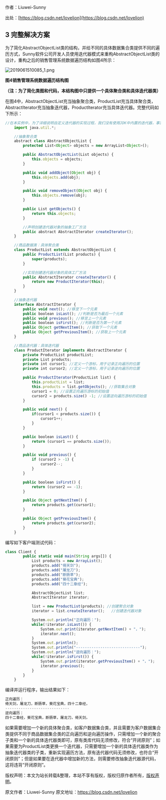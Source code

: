 

  
作者：Liuwei-Sunny

出处：[https://blog.csdn.net/lovelion](https://blog.csdn.net/lovelion)

## 3 完整解决方案

为了简化AbstractObjectList类的结构，并给不同的具体数据集合类提供不同的遍历方式，Sunny软件公司开发人员使用迭代器模式来重构AbstractObjectList类的设计，重构之后的销售管理系统数据遍历结构如图4所示：

![2019061510085_1.png](https://gitee.com/hezhiyuan007/java-study/raw/master/images/DesignMode2/423e35ae-6866-464f-bc10-7b77a7ca19a2.png)

**图4销售管理系统数据遍历结构图**

**（注：为了简化类图和代码，本结构图中只提供一个具体聚合类和具体迭代器类）**

在图4中，AbstractObjectList充当抽象聚合类，ProductList充当具体聚合类，AbstractIterator充当抽象迭代器，ProductIterator充当具体迭代器。完整代码如下所示：

```js 
//在本实例中，为了详细说明自定义迭代器的实现过程，我们没有使用JDK中内置的迭代器，事实上，JDK内置迭代器已经实现了对一个List对象的正向遍历
    import java.util.*;

    //抽象聚合类
    abstract class AbstractObjectList {
        protected List<Object> objects = new ArrayList<Object>();

        public AbstractObjectList(List objects) {
            this.objects = objects;
        }

        public void addObject(Object obj) {
            this.objects.add(obj);
        }

        public void removeObject(Object obj) {
            this.objects.remove(obj);
        }

        public List getObjects() {
            return this.objects;
        }

        //声明创建迭代器对象的抽象工厂方法
        public abstract AbstractIterator createIterator();
    }

    //商品数据类：具体聚合类
    class ProductList extends AbstractObjectList {
        public ProductList(List products) {
            super(products);
        }

        //实现创建迭代器对象的具体工厂方法
        public AbstractIterator createIterator() {
            return new ProductIterator(this);
        }
    }

    //抽象迭代器
    interface AbstractIterator {
        public void next(); //移至下一个元素
        public boolean isLast(); //判断是否为最后一个元素
        public void previous(); //移至上一个元素
        public boolean isFirst(); //判断是否为第一个元素
        public Object getNextItem(); //获取下一个元素
        public Object getPreviousItem(); //获取上一个元素
    }

    //商品迭代器：具体迭代器
    class ProductIterator implements AbstractIterator {
        private ProductList productList;
        private List products;
        private int cursor1; //定义一个游标，用于记录正向遍历的位置
        private int cursor2; //定义一个游标，用于记录逆向遍历的位置

        public ProductIterator(ProductList list) {
            this.productList = list;
            this.products = list.getObjects(); //获取集合对象
            cursor1 = 0; //设置正向遍历游标的初始值
            cursor2 = products.size() -1; //设置逆向遍历游标的初始值
        }

        public void next() {
            if(cursor1 < products.size()) {
                cursor1++;
            }
        }

        public boolean isLast() {
            return (cursor1 == products.size());
        }

        public void previous() {
            if (cursor2 > -1) {
                cursor2--;
            }
        }

        public boolean isFirst() {
            return (cursor2 == -1);
        }

        public Object getNextItem() {
            return products.get(cursor1);
        }

        public Object getPreviousItem() {
            return products.get(cursor2);
        }   
    }
```

编写如下客户端测试代码：


```js 
class Client {
        public static void main(String args[]) {
            List products = new ArrayList();
            products.add("倚天剑");
            products.add("屠龙刀");
            products.add("断肠草");
            products.add("葵花宝典");
            products.add("四十二章经");

            AbstractObjectList list;
            AbstractIterator iterator;

            list = new ProductList(products); //创建聚合对象
            iterator = list.createIterator();   //创建迭代器对象

            System.out.println("正向遍历：");
            while(!iterator.isLast()) {
                System.out.print(iterator.getNextItem() + "，");
                iterator.next();
            }
            System.out.println();
            System.out.println("-----------------------------");
            System.out.println("逆向遍历：");
            while(!iterator.isFirst()) {
                System.out.print(iterator.getPreviousItem() + "，");
                iterator.previous();
            }
        }
    }
```

编译并运行程序，输出结果如下：


```js 
正向遍历：
倚天剑，屠龙刀，断肠草，葵花宝典，四十二章经，
-----------------------------
逆向遍历：
四十二章经，葵花宝典，断肠草，屠龙刀，倚天剑，
```

如果需要增加一个新的具体聚合类，如客户数据集合类，并且需要为客户数据集合类提供不同于商品数据集合类的正向遍历和逆向遍历操作，只需增加一个新的聚合子类和一个新的具体迭代器类即可，原有类库代码无须修改，符合“开闭原则”；如果需要为ProductList类更换一个迭代器，只需要增加一个新的具体迭代器类作为抽象迭代器类的子类，重新实现遍历方法，原有迭代器代码无须修改，也符合“开闭原则”；但是如果要在迭代器中增加新的方法，则需要修改抽象迭代器源代码，这将违背“开闭原则”。

版权声明：本文为站长转载&整理，本站不享有版权，版权归原作者所有，[版权声明](https://gitee.com/hezhiyuan007/java-notes/raw/master/disclaimer.md)。




原文作者：Liuwei-Sunny 原文地址：https://blog.csdn.net/lovelion